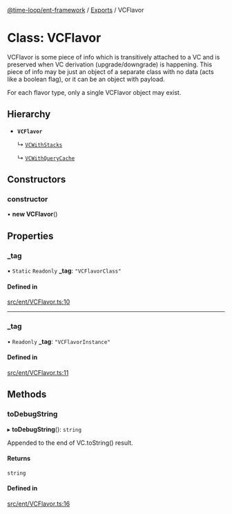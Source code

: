 [@time-loop/ent-framework](../README.md) / [Exports](../modules.md) / VCFlavor

# Class: VCFlavor

VCFlavor is some piece of info which is transitively attached to a VC and is
preserved when VC derivation (upgrade/downgrade) is happening. This piece of
info may be just an object of a separate class with no data (acts like a
boolean flag), or it can be an object with payload.

For each flavor type, only a single VCFlavor object may exist.

## Hierarchy

- **`VCFlavor`**

  ↳ [`VCWithStacks`](VCWithStacks.md)

  ↳ [`VCWithQueryCache`](VCWithQueryCache.md)

## Constructors

### constructor

• **new VCFlavor**()

## Properties

### \_tag

▪ `Static` `Readonly` **\_tag**: ``"VCFlavorClass"``

#### Defined in

[src/ent/VCFlavor.ts:10](https://github.com/clickup/rest-client/blob/master/src/ent/VCFlavor.ts#L10)

___

### \_tag

• `Readonly` **\_tag**: ``"VCFlavorInstance"``

#### Defined in

[src/ent/VCFlavor.ts:11](https://github.com/clickup/rest-client/blob/master/src/ent/VCFlavor.ts#L11)

## Methods

### toDebugString

▸ **toDebugString**(): `string`

Appended to the end of VC.toString() result.

#### Returns

`string`

#### Defined in

[src/ent/VCFlavor.ts:16](https://github.com/clickup/rest-client/blob/master/src/ent/VCFlavor.ts#L16)
